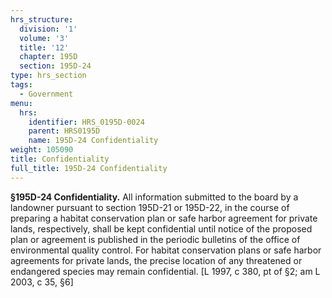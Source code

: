 ```yaml
---
hrs_structure:
  division: '1'
  volume: '3'
  title: '12'
  chapter: 195D
  section: 195D-24
type: hrs_section
tags:
  - Government
menu:
  hrs:
    identifier: HRS_0195D-0024
    parent: HRS0195D
    name: 195D-24 Confidentiality
weight: 105090
title: Confidentiality
full_title: 195D-24 Confidentiality
---
```

**§195D-24 Confidentiality.** All information submitted to the board by a landowner pursuant to section 195D-21 or 195D-22, in the course of preparing a habitat conservation plan or safe harbor agreement for private lands, respectively, shall be kept confidential until notice of the proposed plan or agreement is published in the periodic bulletins of the office of environmental quality control. For habitat conservation plans or safe harbor agreements for private lands, the precise location of any threatened or endangered species may remain confidential. [L 1997, c 380, pt of §2; am L 2003, c 35, §6]